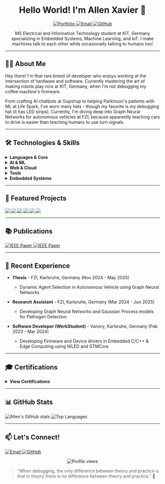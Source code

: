 <h1 align="center">Hello World! I'm Allen Xavier 👋</h1>
<p align="center">
  <a href="https://allen-xavier.is-a.dev/">
    <img alt="Portfolio" src="https://img.shields.io/badge/Portfolio-Allen%20Xavier-blue">
  </a>
  <a href="mailto:xavierallem1999@gmail.com">
    <img alt="Email" src="https://img.shields.io/badge/Email-xavierallem1999%40gmail.com-red">
  </a>
  <a href="https://github.com/xavierallem">
    <img alt="GitHub" src="https://img.shields.io/badge/GitHub-xavierallem-181717?logo=github&logoColor=white">
  </a>
</p>

<p align="center">
  MS Electrical and Information Technology student at KIT, Germany specializing in Embedded Systems, Machine Learning, and IoT. I make machines talk to each other while occasionally talking to humans too!
</p>

---

## 👨‍💻 About Me

Hey there! I'm that rare breed of developer who enjoys working at the intersection of hardware and software. Currently mastering the art of making robots play nice at KIT, Germany, when I'm not debugging my coffee machine's firmware.

From crafting AI chatbots at Gupshup to helping Parkinson's patients with ML at Life Spark, I've worn many hats - though my favorite is my debugging hat (it has LED strips). Currently, I'm diving deep into Graph Neural Networks for autonomous vehicles at FZI, because apparently teaching cars to drive is easier than teaching humans to use turn signals.

---

## 🛠️ Technologies & Skills

<details>
  <summary><b>Languages & Core</b></summary>
  
  ![C](https://img.shields.io/badge/C-00599C?logo=c&logoColor=white)
  ![C++](https://img.shields.io/badge/C++-00599C?logo=c%2B%2B&logoColor=white)
  ![Python](https://img.shields.io/badge/Python-3776AB?logo=python&logoColor=white)
  ![Bash](https://img.shields.io/badge/Bash-4EAA25?logo=gnu-bash&logoColor=white)
</details>

<details>
  <summary><b>AI & ML</b></summary>
  
  ![PyTorch](https://img.shields.io/badge/PyTorch-EE4C2C?logo=pytorch&logoColor=white)
  ![TensorFlow](https://img.shields.io/badge/TensorFlow-FF6F00?logo=tensorflow&logoColor=white)
  ![OpenCV](https://img.shields.io/badge/OpenCV-5C3EE8?logo=opencv&logoColor=white)
  ![Scikit-learn](https://img.shields.io/badge/Scikit--learn-F7931E?logo=scikit-learn&logoColor=white)
  ![GNN](https://img.shields.io/badge/Graph%20Neural%20Networks-009688)
  ![LLM](https://img.shields.io/badge/LLMs-8E44AD)
</details>

<details>
  <summary><b>Web & Cloud</b></summary>
  
  ![HTML](https://img.shields.io/badge/HTML-E34F26?logo=html5&logoColor=white)
  ![Node.js](https://img.shields.io/badge/Node.js-339933?logo=node.js&logoColor=white)
  ![MySQL](https://img.shields.io/badge/MySQL-4479A1?logo=mysql&logoColor=white)
  ![MongoDB](https://img.shields.io/badge/MongoDB-47A248?logo=mongodb&logoColor=white)
  ![GCP](https://img.shields.io/badge/Google%20Cloud-4285F4?logo=google-cloud&logoColor=white)
  ![AWS](https://img.shields.io/badge/AWS-232F3E?logo=amazon-aws&logoColor=white)
</details>

<details>
  <summary><b>Tools</b></summary>
  
  ![CARLA](https://img.shields.io/badge/CARLA-37474F)
  ![Jenkins](https://img.shields.io/badge/Jenkins-D24939?logo=jenkins&logoColor=white)
  ![Docker](https://img.shields.io/badge/Docker-2496ED?logo=docker&logoColor=white)
  ![Linux](https://img.shields.io/badge/Linux-FCC624?logo=linux&logoColor=black)
  ![Git](https://img.shields.io/badge/Git-F05032?logo=git&logoColor=white)
</details>

<details>
  <summary><b>Embedded Systems</b></summary>
  
  ![MQTT](https://img.shields.io/badge/MQTT-3C5280)
  ![IoT](https://img.shields.io/badge/IoT-0078D7)
  ![MODBUS](https://img.shields.io/badge/MODBUS-FF9800)
  ![ROS](https://img.shields.io/badge/ROS-22314E?logo=ros&logoColor=white)
  ![FreeRTOS](https://img.shields.io/badge/FreeRTOS-8BC3FC)
  ![TCP/IP](https://img.shields.io/badge/TCP%2FIP-607D8B)
  ![Edge Computing](https://img.shields.io/badge/Edge%20Computing-43A047)
  ![MCU](https://img.shields.io/badge/MCU-0277BD)
  ![Electronics](https://img.shields.io/badge/Electronics-E91E63)
</details>

---

## 🚀 Featured Projects

<a href="https://github.com/xavierallem/dynamic_agent_perception">
  <img align="center" src="https://github-readme-stats.vercel.app/api/pin/?username=xavierallem&repo=dynamic_agent_perception-detection&theme=dark" />
</a>
<a href="https://github.com/xavierallem/SMOLES-Firmware">
  <img align="center" src="https://github-readme-stats.vercel.app/api/pin/?username=xavierallem&repo=SMOLES-Firmware&theme=dark" />
</a>
<a href="https://github.com/xavierallem/picoVision">
  <img align="center" src="https://github-readme-stats.vercel.app/api/pin/?username=xavierallem&repo=picoVision&theme=dark" />
</a>
<a href="https://github.com/xavierallem/arduino-linear-regression">
  <img align="center" src="https://github-readme-stats.vercel.app/api/pin/?username=xavierallem&repo=arduino-linear-regression&theme=dark" />
</a>
<a href="https://github.com/xavierallem/esp8266-Edge-ML">
  <img align="center" src="https://github-readme-stats.vercel.app/api/pin/?username=xavierallem&repo=esp8266-Edge-ML&theme=dark" />
</a>
<a href="https://github.com/xavierallem/Speech-Recognition-ES">
  <img align="center" src="https://github-readme-stats.vercel.app/api/pin/?username=xavierallem&repo=Speech-Recognition-ES&theme=dark" />
</a>

---

## 📚 Publications

<a href="https://ieeexplore.ieee.org/abstract/document/9418346">
  <img src="https://img.shields.io/badge/IEEE-Unknown%20Terrain%20modelling%20using%203D%20mapping-00629B?logo=ieee&logoColor=white" alt="IEEE Paper">
</a>

<a href="https://ieeexplore.ieee.org/abstract/document/10040443">
  <img src="https://img.shields.io/badge/IEEE-Patient%20Monitoring%20%26%20Assisting%20System-00629B?logo=ieee&logoColor=white" alt="IEEE Paper">
</a>

---

## 📝 Recent Experience

- **Thesis** - FZI, Karlsruhe, Germany (Nov 2024 - May 2025)
  - Dynamic Agent Selection in Autonomous Vehicle using Graph Neural Networks
  
- **Research Assistant** - FZI, Karlsruhe, Germany (Mar 2024 - Jun 2025)
  - Developing Graph Neural Networks and Gaussian Process models for Pathogen Detection

- **Software Developer (WerkStudent)** - Vanory, Karlsruhe, Germany (Feb 2023 - Mar 2024)
  - Developing Firmware and Device drivers in Embedded C/C++ & Edge Computing using WLED and STMCore

---

## 🎓 Certifications

<details>
  <summary><b>View Certifications</b></summary>
  
  ### Machine Learning
  - [Machine Learning Specialization](https://coursera.org/share/6aced8053fae106d038d6c391ccfc20f)
  
  ### Deep Learning
  - [DeepLearning.AI TensorFlow Developer](https://coursera.org/share/916ab3e2d29d425d193212987d5b4bc1)
  - [Simple Recurrent Neural Network with Keras](https://coursera.org/share/a8e2f30226bafe239b948d2c7aac8194)
  - [Device-based Models with TensorFlow Lite](https://coursera.org/share/666237cc27cd13b447095a2292c53fd0)
  
  ### Embedded Systems
  - [Development of Secure Embedded Systems](https://coursera.org/share/9eb36d8acf114012c971a12f81b7e3ef)
  - [Introduction to Self-Driving Cars](https://coursera.org/share/442ac5e7a30cf7bf6744fa7c107e2a6a)
  - [State Estimation and Localization for Self-Driving Cars](https://coursera.org/share/df908ef3df46a349f007dda8c9e642eb)
  - [Motion Planning for Self-Driving Cars](https://coursera.org/share/753e7ab694eda7e3c7975ffb31bd1684)
  
  ### Google Cloud
  - [Custom Prediction Routine on Google AI Platform](https://coursera.org/share/748de728851ae518c74eb3b17e482e67)
  - [Google Cloud Platform Fundamentals: Core Infrastructure](https://coursera.org/share/a738eee5060230fb650382316856040b)
</details>

---

## 📊 GitHub Stats

![Allen's GitHub stats](https://github-readme-stats.vercel.app/api?username=xavierallem&show_icons=true&theme=tokyonight)
![Top Languages](https://github-readme-stats.vercel.app/api/top-langs/?username=xavierallem&layout=compact&theme=tokyonight)

---

## 📫 Let's Connect!

<p>
  <a href="mailto:xavierallem1999@gmail.com">
    <img src="https://img.shields.io/badge/Email-xavierallem1999%40gmail.com-D14836?logo=gmail&logoColor=white" alt="Email">
  </a>
  <a href="https://github.com/xavierallem">
    <img src="https://img.shields.io/badge/GitHub-xavierallem-181717?logo=github&logoColor=white" alt="GitHub">
  </a>
</p>

<p align="center">
  <img src="https://komarev.com/ghpvc/?username=xavierallem&color=blue&style=flat-square" alt="Profile views">
</p>

> "When debugging, the only difference between theory and practice is that in theory there is no difference between theory and practice." 🔌
